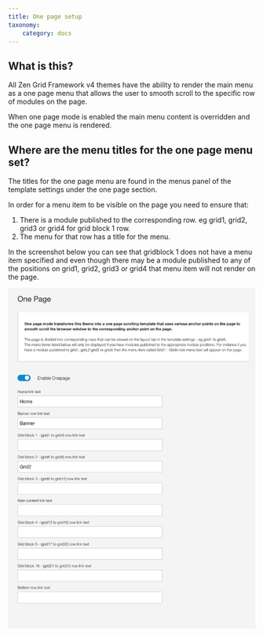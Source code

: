 ```yaml
---
title: One page setup
taxonomy:
    category: docs
---
```


## What is this?
All Zen Grid Framework v4 themes have the ability to render the main menu as a one page menu that allows the user to smooth scroll to the specific row of modules on the page.


When one page mode is enabled the main menu content is overridden and the one page menu is rendered.


## Where are the menu titles for the one page menu set?

The titles for the one page menu are found in the menus panel of the template settings under the one page section.

In order for a menu item to be visible on the page you need to ensure that:

1. There is a module published to the corresponding row. eg grid1, grid2, grid3 or grid4 for grid block 1 row.
2. The menu for that row has a title for the menu.

In the screenshot below you can see that gridblock 1 does not have a menu item specified and even though there may be a module published to any of the positions on grid1, grid2, grid3 or grid4 that menu item will not render on the page. 

![Onepage settings](/images/one-page/one-page-settings.png)